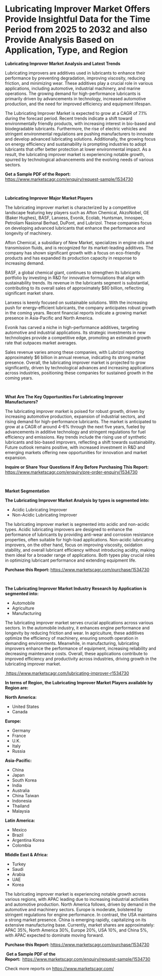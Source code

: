 <p><h1>Lubricating Improver Market Offers Provide Insightful Data for the Time Period from 2025 to 2032 and also Provide Analysis Based on Application, Type, and Region</h1></p><p><strong>Lubricating Improver Market Analysis and Latest Trends</strong></p>
<p><p>Lubricating improvers are additives used in lubricants to enhance their performance by preventing degradation, improving viscosity, reducing friction, and minimizing wear. These additives play a crucial role in various applications, including automotive, industrial machinery, and marine operations. The growing demand for high-performance lubricants is primarily driven by advancements in technology, increased automotive production, and the need for improved efficiency and equipment lifespan.</p><p>The Lubricating Improver Market is expected to grow at a CAGR of 7.1% during the forecast period. Recent trends indicate a shift toward environmentally friendly products, with increasing interest in bio-based and biodegradable lubricants. Furthermore, the rise of electric vehicles and stringent environmental regulations are pushing manufacturers to innovate and develop advanced lubricating solutions. Additionally, the growing focus on energy efficiency and sustainability is prompting industries to adopt lubricants that offer better protection at lower environmental impact. As a result, the lubricating improver market is experiencing notable growth, spurred by technological advancements and the evolving needs of various sectors.</p></p>
<p><strong>Get a Sample PDF of the Report:&nbsp;</strong> <a href="https://www.marketscagr.com/enquiry/request-sample/1534730?utm_campaign=2235&utm_medium=2&utm_source=Github&utm_content=ia&utm_term=02022025&utm_id=lubricating-improver">https://www.marketscagr.com/enquiry/request-sample/1534730</a></p>
<p>&nbsp;</p>
<p><strong>Lubricating Improver Major Market Players</strong></p>
<p><p>The lubricating improver market is characterized by a competitive landscape featuring key players such as Afton Chemical, AkzoNobel, GE (Baker Hughes), BASF, Lanxess, Evonik, Ecolab, Huntsman, Innospec, Petroliam Nasional Berhad, DuPont, and Lubrizol. These companies focus on developing advanced lubricants that enhance the performance and longevity of machinery.</p><p>Afton Chemical, a subsidiary of New Market, specializes in engine oils and transmission fluids, and is recognized for its market-leading additives. The company has shown significant growth with a focus on eco-friendly products and has expanded its production capacity in response to increasing demand.</p><p>BASF, a global chemical giant, continues to strengthen its lubricants portfolio by investing in R&D for innovative formulations that align with sustainability trends. Its revenue in the lubricants segment is substantial, contributing to its overall sales of approximately $80 billion, reflecting significant market share.</p><p>Lanxess is keenly focused on sustainable solutions. With the increasing push for energy-efficient lubricants, the company anticipates robust growth in the coming years. Recent financial reports indicate a growing market presence in Asia-Pacific and North America.</p><p>Evonik has carved a niche in high-performance additives, targeting automotive and industrial applications. Its strategic investments in new technologies provide a competitive edge, promoting an estimated growth rate that outpaces market averages.</p><p>Sales revenue varies among these companies, with Lubrizol reporting approximately $6 billion in annual revenue, indicating its strong market presence. Overall, the lubricating improver market is projected to grow significantly, driven by technological advances and increasing applications across industries, positioning these companies for sustained growth in the coming years.</p></p>
<p>&nbsp;</p>
<p><strong>What Are The Key Opportunities For Lubricating Improver Manufacturers?</strong></p>
<p><p>The lubricating improver market is poised for robust growth, driven by increasing automotive production, expansion of industrial sectors, and rising demand for high-performance lubricants. The market is anticipated to grow at a CAGR of around 4-6% through the next five years, fueled by advancements in additive technology and stringent regulations for fuel efficiency and emissions. Key trends include the rising use of synthetic lubricants and bio-based improvers, reflecting a shift towards sustainability. Future outlook remains positive, with increased investment in R&D and emerging markets offering new opportunities for innovation and market expansion.</p></p>
<p><strong>Inquire or Share Your Questions If Any Before Purchasing This Report:</strong> <a href="https://www.marketscagr.com/enquiry/pre-order-enquiry/1534730?utm_campaign=2235&utm_medium=2&utm_source=Github&utm_content=ia&utm_term=02022025&utm_id=lubricating-improver">https://www.marketscagr.com/enquiry/pre-order-enquiry/1534730</a></p>
<p>&nbsp;</p>
<p><strong>Market Segmentation</strong></p>
<p><strong>The Lubricating Improver Market Analysis by types is segmented into:</strong></p>
<p><ul><li>Acidic Lubricating Improver</li><li>Non-Acidic Lubricating Improver</li></ul></p>
<p><p>The lubricating improver market is segmented into acidic and non-acidic types. Acidic lubricating improvers are designed to enhance the performance of lubricants by providing anti-wear and corrosion resistance properties, often suitable for high-load applications. Non-acidic lubricating improvers, on the other hand, focus on improving viscosity, oxidation stability, and overall lubricant efficiency without introducing acidity, making them ideal for a broader range of applications. Both types play crucial roles in optimizing lubricant performance and extending equipment life.</p></p>
<p><strong>Purchase this Report:&nbsp;</strong><a href="https://www.marketscagr.com/purchase/1534730?utm_campaign=2235&utm_medium=2&utm_source=Github&utm_content=ia&utm_term=02022025&utm_id=lubricating-improver">https://www.marketscagr.com/purchase/1534730</a></p>
<p>&nbsp;</p>
<p><strong>The Lubricating Improver Market Industry Research by Application is segmented into:</strong></p>
<p><ul><li>Automobile</li><li>Agriculture</li><li>Manufacturing</li></ul></p>
<p><p>The lubricating improver market serves crucial applications across various sectors. In the automobile industry, it enhances engine performance and longevity by reducing friction and wear. In agriculture, these additives optimize the efficiency of machinery, ensuring smooth operation in demanding environments. Meanwhile, in manufacturing, lubricating improvers enhance the performance of equipment, increasing reliability and decreasing maintenance costs. Overall, these applications contribute to improved efficiency and productivity across industries, driving growth in the lubricating improver market.</p></p>
<p><a href="https://www.marketscagr.com/lubricating-improver-r1534730?utm_campaign=2235&utm_medium=2&utm_source=Github&utm_content=ia&utm_term=02022025&utm_id=lubricating-improver">&nbsp;https://www.marketscagr.com/lubricating-improver-r1534730</a></p>
<p><strong>In terms of Region, the Lubricating Improver Market Players available by Region are:</strong></p>
<p>
    <p> <strong> North America: </strong>
        <ul>
            <li>United States</li>
            <li>Canada</li>
        </ul>
        </p> 
    <p> <strong> Europe: </strong>
        <ul>
            <li>Germany</li>
            <li>France</li>
            <li>U.K.</li>
            <li>Italy</li>
            <li>Russia</li>
        </ul>
        </p> 
    <p> <strong> Asia-Pacific: </strong>
        <ul>
            <li>China</li>
            <li>Japan</li>
            <li>South Korea</li>
            <li>India</li>
            <li>Australia</li>
            <li>China Taiwan</li>
            <li>Indonesia</li>
            <li>Thailand</li>
            <li>Malaysia</li>
        </ul>
        </p> 
    <p> <strong> Latin America: </strong>
        <ul>
            <li>Mexico</li>
            <li>Brazil</li>
            <li>Argentina Korea</li>
            <li>Colombia</li>
        </ul>
        </p> 
    <p> <strong> Middle East & Africa: </strong>
        <ul>
            <li>Turkey</li>
            <li>Saudi</li>
            <li>Arabia</li>
            <li>UAE</li>
            <li>Korea</li>
        </ul>
    </p>
    </p>
<p><p>The lubricating improver market is experiencing notable growth across various regions, with APAC leading due to increasing industrial activities and automotive production. North America follows, driven by demand in the automotive and machinery sectors. Europe is moderate, bolstered by stringent regulations for engine performance. In contrast, the USA maintains a strong market presence. China is emerging rapidly, capitalizing on its extensive manufacturing base. Currently, market shares are approximately: APAC 35%, North America 30%, Europe 20%, USA 10%, and China 5%, with APAC expected to dominate moving forward.</p></p>
<p><strong>Purchase this Report: </strong><a href="https://www.marketscagr.com/purchase/1534730?utm_campaign=2235&utm_medium=2&utm_source=Github&utm_content=ia&utm_term=02022025&utm_id=lubricating-improver">https://www.marketscagr.com/purchase/1534730</a></p>
<p>&nbsp;<strong>Get a Sample PDF of the Report:&nbsp;&nbsp;</strong><a href="https://www.marketscagr.com/enquiry/request-sample/1534730?utm_campaign=2235&utm_medium=2&utm_source=Github&utm_content=ia&utm_term=02022025&utm_id=lubricating-improver">https://www.marketscagr.com/enquiry/request-sample/1534730</a></p>
<p><strong></strong></p>
<p>Check more reports on <a href="https://www.marketscagr.com/?utm_campaign=2235&utm_medium=2&utm_source=Github&utm_content=ia&utm_term=02022025&utm_id=lubricating-improver">https://www.marketscagr.com/</a></p>